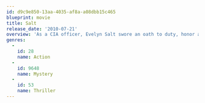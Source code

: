 ```yaml
---
id: d9c9e850-13aa-4035-af8a-a08dbb15c465
blueprint: movie
title: Salt
release_date: '2010-07-21'
overview: 'As a CIA officer, Evelyn Salt swore an oath to duty, honor and country. Her loyalty will be tested when a defector accuses her of being a Russian spy. Salt goes on the run, using all her skills and years of experience as a covert operative to elude capture. Salt''s efforts to prove her innocence only serve to cast doubt on her motives, as the hunt to uncover the truth behind her identity continues and the question remains: "Who is Salt?"'
genres:
  -
    id: 28
    name: Action
  -
    id: 9648
    name: Mystery
  -
    id: 53
    name: Thriller
---
```

